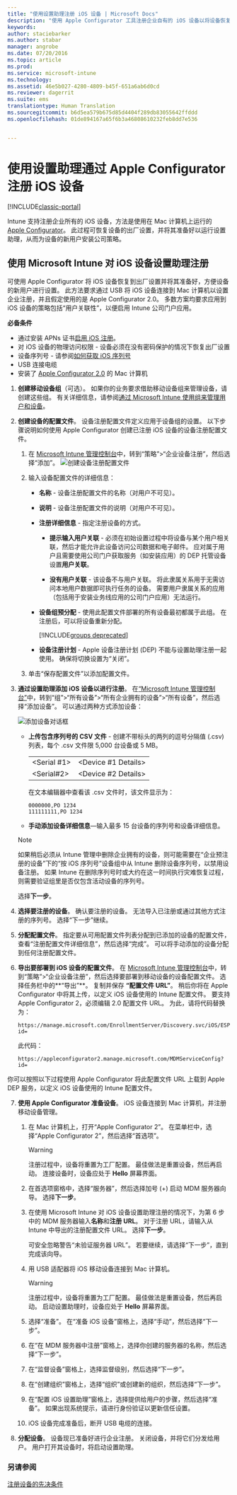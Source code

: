 ```yaml
---
title: "使用设置助理注册 iOS 设备 | Microsoft Docs"
description: "使用 Apple Configurator 工具注册企业自有的 iOS 设备以将设备恢复出厂设置，并准备对其运行设置助理。"
keywords: 
author: staciebarker
ms.author: stabar
manager: angrobe
ms.date: 07/20/2016
ms.topic: article
ms.prod: 
ms.service: microsoft-intune
ms.technology: 
ms.assetid: 46e5b027-4280-4809-b45f-651a6ab6d0cd
ms.reviewer: dagerrit
ms.suite: ems
translationtype: Human Translation
ms.sourcegitcommit: b6d5ea579b675d85d4404f289db83055642ffddd
ms.openlocfilehash: 01de894167a65f6b3a46808610232feb8dd7e536


---
```


# <a name="enroll-ios-devices-with-apple-configurator-by-using-setup-assistant"></a>使用设置助理通过 Apple Configurator 注册 iOS 设备

[!INCLUDE[classic-portal](../includes/classic-portal.md)]

Intune 支持注册企业所有的 iOS 设备，方法是使用在 Mac 计算机上运行的 [Apple Configurator](http://go.microsoft.com/fwlink/?LinkId=518017)。 此过程可恢复设备的出厂设置，并将其准备好以运行设置助理，从而为设备的新用户安装公司策略。

## <a name="setup-assistant-enrollment-for-ios-devices-with-microsoft-intune"></a>使用 Microsoft Intune 对 iOS 设备设置助理注册
可使用 Apple Configurator 将 iOS 设备恢复到出厂设置并将其准备好，方便设备的新用户进行设置。 此方法要求通过 USB 将 iOS 设备连接到 Mac 计算机以设置企业注册，并且假定使用的是 Apple Configurator 2.0。 多数方案均要求应用到 iOS 设备的策略包括“用户关联性”，以便启用 Intune 公司门户应用。

**必备条件**
* 通过安装 APNs 证书[启用 iOS 注册](set-up-ios-and-mac-management-with-microsoft-intune.md)。
* 对 iOS 设备的物理访问权限 - 设备必须在没有密码保护的情况下恢复出厂设置
* 设备序列号 - 请参阅[如何获取 iOS 序列号](https://support.apple.com/en-us/HT204308)
* USB 连接电缆
* 安装了 [Apple Configurator 2.0](https://itunes.apple.com/us/app/apple-configurator-2/id1037126344?mt=12) 的 Mac 计算机


1.  **创建移动设备组**（可选）。
    如果你的业务要求借助移动设备组来管理设备，请创建这些组。 有关详细信息，请参阅[通过 Microsoft Intune 使用组来管理用户和设备](use-groups-to-manage-users-and-devices-with-microsoft-intune.md)。

2.  **创建设备的配置文件**。
    设备注册配置文件定义应用于设备组的设置。 以下步骤说明如何使用 Apple Configurator 创建已注册 iOS 设备的设备注册配置文件。

    1.  在 [Microsoft Intune 管理控制台](http://manage.microsoft.com)中，转到“策略”&gt;“企业设备注册”，然后选择“添加”。
    ![创建设备注册配置文件](../media/pol-sa-corp-enroll.png)

    2.  输入设备配置文件的详细信息：

        -   **名称** - 设备注册配置文件的名称（对用户不可见）。

        -   **说明** - 设备注册配置文件的说明（对用户不可见）。

        -   **注册详细信息** - 指定注册设备的方式。

            -   **提示输入用户关联** - 必须在初始设置过程中将设备与某个用户相关联，然后才能允许此设备访问公司数据和电子邮件。 应对属于用户且需要使用公司门户获取服务（如安装应用）的 DEP 托管设备设置**用户关联**。

            -   **没有用户关联** - 该设备不与用户关联。 将此隶属关系用于无需访问本地用户数据即可执行任务的设备。 需要用户隶属关系的应用（包括用于安装业务线应用的公司门户应用）无法运行。

        -   **设备组预分配** - 使用此配置文件部署的所有设备最初都属于此组。 在注册后，可以将设备重新分配。

            [!INCLUDE[groups deprecated](../includes/group-deprecation.md)]

        -  **设备注册计划** - Apple 设备注册计划 (DEP) 不能与设置助理注册一起使用。 确保将切换设置为“关闭”。

    3.  单击“保存配置文件”以添加配置文件。

3.  **通过设置助理添加 iOS 设备以进行注册**。
    在[“Microsoft Intune 管理控制台”](http://manage.microsoft.com)中，转到“组”&gt;“所有设备”&gt;“所有企业拥有的设备”&gt;“所有设备”，然后选择“添加设备”。 可以通过两种方式添加设备：

    ![添加设备对话框](../media/pol-SA-enroll-iOS-SetupAssistant.png)

    -   **上传包含序列号的 CSV 文件** - 创建不带标头的两列的逗号分隔值 (.csv) 列表，每个 .csv 文件限 5,000 台设备或 5 MB。

        |||
        |-|-|
        |&lt;Serial #1&gt;|&lt;Device #1 Details&gt;|
        |&lt;Serial#2&gt;|&lt;Device #2 Details&gt;|
        在文本编辑器中查看该 .csv 文件时，该文件显示为：

        ```
        0000000,PO 1234
        111111111,PO 1234
        ```

    -   **手动添加设备详细信息**&mdash;输入最多 15 台设备的序列号和设备详细信息。

    > [!NOTE]
    > 如果稍后必须从 Intune 管理中删除企业拥有的设备，则可能需要在“企业预注册的设备”下的“按 iOS 序列号”设备组中从 Intune 删除设备序列号，以禁用设备注册。 如果 Intune 在删除序列号时或大约在这一时间执行灾难恢复过程，则需要验证组里是否仅包含活动设备的序列号。

    选择**下一步**。

4.  **选择要注册的设备**。
    确认要注册的设备。 无法导入已注册或通过其他方式注册的序列号。 选择“下一步”继续。

5.  **分配配置文件**。
    指定要从可用配置文件列表分配到已添加的设备的配置文件，查看“注册配置文件详细信息”，然后选择“完成”。 可以将手动添加的设备分配到任何注册配置文件。

6.  **导出要部署到 iOS 设备的配置文件**。
    在 [Microsoft Intune 管理控制台](http://manage.microsoft.com)中，转到“策略”&gt;“企业设备注册”，然后选择要部署到移动设备的设备配置文件。 选择任务栏中的**“导出”**。 复制并保存 **“配置文件 URL”**。 稍后你将在 Apple Configurator 中将其上传，以定义 iOS 设备使用的 Intune 配置文件。
    要支持 Apple Configurator 2，必须编辑 2.0 配置文件 URL。 为此，请将代码替换为：
    ```
    https://manage.microsoft.com/EnrollmentServer/Discovery.svc/iOS/ESProxy?id=
    ```
    此代码：

    ```
    https://appleconfigurator2.manage.microsoft.com/MDMServiceConfig?id=
    ```

   你可以按照以下过程使用 Apple Configurator 将此配置文件 URL 上载到 Apple DEP 服务，以定义 iOS 设备使用的 Intune 配置文件。



7.  **使用 Apple Configurator 准备设备**。
    iOS 设备连接到 Mac 计算机，并注册移动设备管理。

    1.  在 Mac 计算机上，打开“Apple Configurator 2”。 在菜单栏中，选择“Apple Configurator 2”，然后选择“首选项”。

         > [!WARNING]
         > 注册过程中，设备将重置为工厂配置。 最佳做法是重置设备，然后再启动。 连接设备时，设备应处于 **Hello** 屏幕界面。

    2. 在首选项窗格中，选择“服务器”，然后选择加号 (+) 启动 MDM 服务器向导。 选择**下一步**。

    3. 在使用 Microsoft Intune 对 iOS 设备设置助理注册的情况下，为第 6 步中的 MDM 服务器输入**名称**和**注册 URL**。 对于注册 URL，请输入从 Intune 中导出的注册配置文件 URL。 选择**下一步**。  

       可安全忽略警告“未验证服务器 URL”。 若要继续，请选择“下一步”，直到完成该向导。

    4.  用 USB 适配器将 iOS 移动设备连接到 Mac 计算机。

        > [!WARNING]
        > 注册过程中，设备将重置为工厂配置。 最佳做法是重置设备，然后再启动。 启动设置助理时，设备应处于 **Hello** 屏幕界面。

    5.  选择“准备”。 在“准备 iOS 设备”窗格上，选择“手动”，然后选择“下一步”。

    6. 在“在 MDM 服务器中注册”窗格上，选择你创建的服务器的名称，然后选择“下一步”。

    7. 在“监督设备”窗格上，选择监督级别，然后选择“下一步”。

    8. 在“创建组织”窗格上，选择“组织”或创建新的组织，然后选择“下一步”。

    9. 在“配置 iOS 设置助理”窗格上，选择提供给用户的步骤，然后选择“准备”。 如果出现系统提示，请进行身份验证以更新信任设置。  

    10. iOS 设备完成准备后，断开 USB 电缆的连接。  

8.  **分配设备**。
    设备现已准备好进行企业注册。 关闭设备，并将它们分发给用户。 用户打开其设备时，将启动设置助理。



### <a name="see-also"></a>另请参阅
[注册设备的先决条件](prerequisites-for-enrollment.md)



<!--HONumber=Dec16_HO2-->


